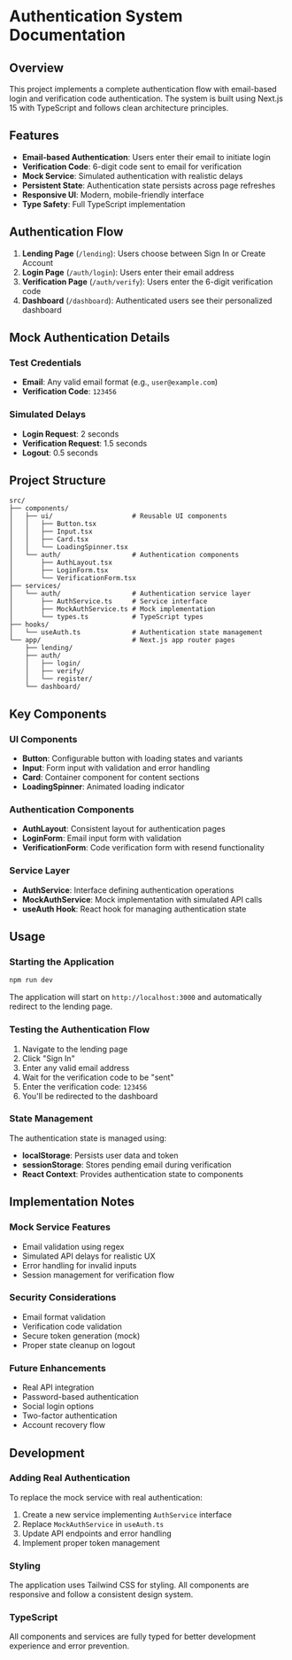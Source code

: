 # Authentication System Documentation

## Overview

This project implements a complete authentication flow with email-based login and verification code authentication. The system is built using Next.js 15 with TypeScript and follows clean architecture principles.

## Features

- **Email-based Authentication**: Users enter their email to initiate login
- **Verification Code**: 6-digit code sent to email for verification
- **Mock Service**: Simulated authentication with realistic delays
- **Persistent State**: Authentication state persists across page refreshes
- **Responsive UI**: Modern, mobile-friendly interface
- **Type Safety**: Full TypeScript implementation

## Authentication Flow

1. **Lending Page** (`/lending`): Users choose between Sign In or Create Account
2. **Login Page** (`/auth/login`): Users enter their email address
3. **Verification Page** (`/auth/verify`): Users enter the 6-digit verification code
4. **Dashboard** (`/dashboard`): Authenticated users see their personalized dashboard

## Mock Authentication Details

### Test Credentials
- **Email**: Any valid email format (e.g., `user@example.com`)
- **Verification Code**: `123456`

### Simulated Delays
- **Login Request**: 2 seconds
- **Verification Request**: 1.5 seconds
- **Logout**: 0.5 seconds

## Project Structure

```
src/
├── components/
│   ├── ui/                    # Reusable UI components
│   │   ├── Button.tsx
│   │   ├── Input.tsx
│   │   ├── Card.tsx
│   │   └── LoadingSpinner.tsx
│   └── auth/                  # Authentication components
│       ├── AuthLayout.tsx
│       ├── LoginForm.tsx
│       └── VerificationForm.tsx
├── services/
│   └── auth/                  # Authentication service layer
│       ├── AuthService.ts     # Service interface
│       ├── MockAuthService.ts # Mock implementation
│       └── types.ts           # TypeScript types
├── hooks/
│   └── useAuth.ts             # Authentication state management
└── app/                       # Next.js app router pages
    ├── lending/
    ├── auth/
    │   ├── login/
    │   ├── verify/
    │   └── register/
    └── dashboard/
```

## Key Components

### UI Components
- **Button**: Configurable button with loading states and variants
- **Input**: Form input with validation and error handling
- **Card**: Container component for content sections
- **LoadingSpinner**: Animated loading indicator

### Authentication Components
- **AuthLayout**: Consistent layout for authentication pages
- **LoginForm**: Email input form with validation
- **VerificationForm**: Code verification form with resend functionality

### Service Layer
- **AuthService**: Interface defining authentication operations
- **MockAuthService**: Mock implementation with simulated API calls
- **useAuth Hook**: React hook for managing authentication state

## Usage

### Starting the Application
```bash
npm run dev
```

The application will start on `http://localhost:3000` and automatically redirect to the lending page.

### Testing the Authentication Flow

1. Navigate to the lending page
2. Click "Sign In"
3. Enter any valid email address
4. Wait for the verification code to be "sent"
5. Enter the verification code: `123456`
6. You'll be redirected to the dashboard

### State Management

The authentication state is managed using:
- **localStorage**: Persists user data and token
- **sessionStorage**: Stores pending email during verification
- **React Context**: Provides authentication state to components

## Implementation Notes

### Mock Service Features
- Email validation using regex
- Simulated API delays for realistic UX
- Error handling for invalid inputs
- Session management for verification flow

### Security Considerations
- Email format validation
- Verification code validation
- Secure token generation (mock)
- Proper state cleanup on logout

### Future Enhancements
- Real API integration
- Password-based authentication
- Social login options
- Two-factor authentication
- Account recovery flow

## Development

### Adding Real Authentication
To replace the mock service with real authentication:

1. Create a new service implementing `AuthService` interface
2. Replace `MockAuthService` in `useAuth.ts`
3. Update API endpoints and error handling
4. Implement proper token management

### Styling
The application uses Tailwind CSS for styling. All components are responsive and follow a consistent design system.

### TypeScript
All components and services are fully typed for better development experience and error prevention. 